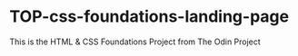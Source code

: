 # TOP-css-foundations-landing-page
This is the HTML &amp; CSS Foundations Project from The Odin Project
